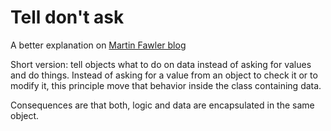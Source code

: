 # Tell don't ask
A better explanation on [Martin Fawler blog](https://martinfowler.com/bliki/TellDontAsk.html)

Short version: tell objects what to do on data instead of asking for values and do things.
Instead of asking for a value from an object to check it or to modify it, this principle move that behavior
inside the class containing data.

Consequences are that both, logic and data are encapsulated in the same object.  